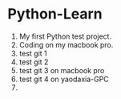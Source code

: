 # Python-Learn
1. My first Python test project.
2. Coding on my macbook pro.
3. test git 1
4. test git 2
5. test git 3 on macbook pro
6. test git 4 on yaodaxia-GPC
7. 
